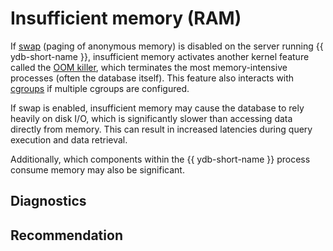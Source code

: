 # Insufficient memory (RAM)

If [swap](https://www.kernel.org/doc/gorman/html/understand/understand014.html) (paging of anonymous memory) is disabled on the server running {{ ydb-short-name }}, insufficient memory activates another kernel feature called the [OOM killer](https://en.wikipedia.org/wiki/Out_of_memory), which terminates the most memory-intensive processes (often the database itself). This feature also interacts with [cgroups](https://en.wikipedia.org/wiki/Cgroups) if multiple cgroups are configured.

If swap is enabled, insufficient memory may cause the database to rely heavily on disk I/O, which is significantly slower than accessing data directly from memory. This can result in increased latencies during query execution and data retrieval.

Additionally, which components within the  {{ ydb-short-name }} process consume memory may also be significant.

## Diagnostics

## Recommendation